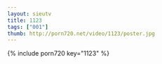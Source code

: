 ```yaml
--- 
layout: sieutv
title: 1123
tags: ["001"]
thumb: http://porn720.net/video/1123/poster.jpg
---
```

{% include porn720 key="1123" %} 
